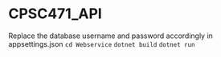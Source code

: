 # CPSC471_API
Replace the database username and password accordingly in appsettings.json
`cd Webservice`
`dotnet build`
`dotnet run`
